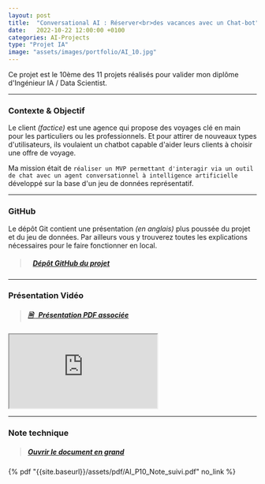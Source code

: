 ```yaml
---
layout: post
title:  "Conversational AI : Réserver<br>des vacances avec un Chat-bot"
date:   2022-10-22 12:00:00 +0100
categories: AI-Projects
type: "Projet IA"
image: "assets/images/portfolio/AI_10.jpg"
---
```


Ce projet est le 10ème des 11 projets réalisés pour valider mon diplôme d'Ingénieur IA / Data Scientist.

---
### Contexte & Objectif

Le client *(factice)* est une agence qui propose des voyages clé en main pour les particuliers ou les professionnels. Et pour attirer de nouveaux types d'utilisateurs, ils voulaient un chatbot capable d'aider leurs clients à choisir une offre de voyage.

Ma mission était de `réaliser un MVP permettant d'interagir via un outil de chat avec un agent conversationnel à intelligence artificielle` développé sur la base d'un jeu de données représentatif.

---
### GitHub

Le dépôt Git contient une présentation *(en anglais)* plus poussée du projet et du jeu de données. Par ailleurs vous y trouverez toutes les explications nécessaires pour le faire fonctionner en local.

> ##### <ico class="ti-github"></ico>&nbsp;&nbsp; <a href='https://github.com/Valkea/OC_AI_10' target='_blank'>Dépôt GitHub du projet</a>

---
### Présentation Vidéo

> ##### <a href='{{site.baseurl}}/assets/pdf/AI_P10.pdf' target='_blank'><ico><b>🗎 </b></ico>&nbsp;&nbsp;Présentation PDF associée</a>

<iframe class='youtube_video' src="https://www.youtube-nocookie.com/embed/oEXBwxd8hNY" title="YouTube video player" allow="accelerometer; autoplay; clipboard-write; encrypted-media; gyroscope; picture-in-picture" allowfullscreen></iframe>
 

---
### Note technique

> ##### <a href='{{site.baseurl}}/assets/pdf/AI_P10_Note_suivi.pdf' target='_blank'>Ouvrir le document en grand</a>

{% pdf "{{site.baseurl}}/assets/pdf/AI_P10_Note_suivi.pdf" no_link %}
